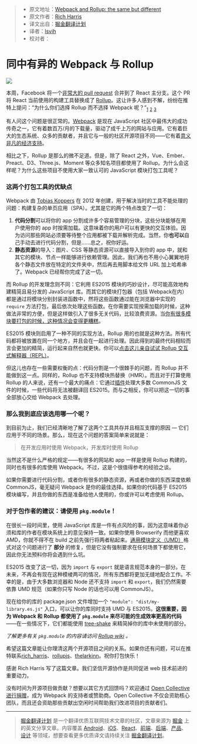 > * 原文地址：[Webpack and Rollup: the same but different](https://medium.com/webpack/webpack-and-rollup-the-same-but-different-a41ad427058c)
> * 原文作者：[Rich Harris](https://medium.com/@Rich_Harris?source=post_header_lockup)
> * 译文出自：[掘金翻译计划](https://github.com/xitu/gold-miner)
> * 译者：[lsvih](https://github.com/lsvih)
> * 校对者：

# 同中有异的 Webpack 与 Rollup #

![](https://cdn-images-1.medium.com/max/1000/1*rtjClMZ8sq3cLFT9Aq8Xyg.png)

本周，Facebook 将一个[非常大的 pull request](https://github.com/facebook/react/pull/9327) 合并到了 React 主分支。这个 PR 将 React 当前使用的构建工具替换成了 [Rollup](https://rollupjs.org/)。这让许多人感到不解，纷纷在推特上提问：“为什么你们选择 Rollup 而不选择 Webpack 呢？”<sub>[1](https://twitter.com/stanlemon/status/849366789825994752)</sub> <sub>[2](https://twitter.com/MrMohtas/status/849362334988595201)</sub> <sub>[3](https://twitter.com/kyleholzinger/status/849683292760797184)</sub>

有人问这个问题是很正常的。[Webpack](https://webpack.js.org/) 是现在 JavaScript 社区中最伟大的成功传奇之一，它有着数百万/月的下载量，驱动了成千上万的网站与应用。它有着巨大的生态系统、众多的贡献者，并且它与一般的社区开源项目不同——它有着[意义非凡的经济支持](https://opencollective.com/webpack)。

相比之下，Rollup 是那么的微不足道。但是，除了 React 之外，Vue、Ember、Preact、D3、Three.js、Moment 等众多知名项目都使用了 Rollup。为什么会这样呢？为什么这些项目不使用大家一致认可的 JavaScript 模块打包工具呢？

### 这两个打包工具的优缺点 ###

Webpack 由 [Tobias Koppers](https://medium.com/@sokra) 在 2012 年创建，用于解决当时的工具不能处理的问题：构建复杂的单页应用（SPA）。尤其是它的两个特点改变了一切：

1. **代码分割**可以将你的 app 分割成许多个容易管理的分块，这些分块能够在用户使用你的 app 时按需加载。这意味着你的用户可以有更快的交互体验。因为访问那些网站必须要等待整个应用都被下载并解析完成。当然，你**也可以**自己手动去进行代码分割，但是……总之，祝你好运。
2. **静态资源**的导入：图片、CSS 等静态资源可以直接导入到你的 app 中，就和其它的模块、节点一样能够进行依赖管理。因此，我们再也不用小心翼翼地将各个静态文件放在特定的文件夹中，然后再去用脚本给文件 URL 加上哈希串了。Webpack 已经帮你完成了这一切。

而 Rollup 的开发理念则不同：它利用 ES2015 模块的巧妙设计，尽可能高效地构建精简且易分发的 JavaScript 库。而其它的模块打包器（包括 Webpack在内）都是通过将模块分别封装进函数中，然将这些函数通过能在浏览器中实现的 `require` 方法打包，最后依次处理这些函数。在你需要实现按需加载的时候，这种做法非常的方便，但是这样做引入了很多无关代码，比较浪费资源。当[你有很多模块要打包的时候，这种情况会变得更糟糕](https://nolanlawson.com/2016/08/15/the-cost-of-small-modules/)。

ES2015 模块则启用了一种不同的实现方法，Rollup 用的也就是这种方法。所有代码都将被放置在同一个地方，并且会在一起进行处理。因此得到的最终代码相较而言会更加的精简，运行起来自然也就更快。你可以[点击这儿亲自试试 Rollup 交互式解释器（REPL）](https://rollupjs.org/repl)。

但这儿也存在一些需要权衡的点：代码分割是一个很棘手的问题，而 Rollup 并不能做到这一点。同样的，Rollup 也不支持模块热替换（HMR）。而且对于打算使用 Rollup 的人来说，还有一个最大的痛点：它通过[插件](https://github.com/rollup/rollup-plugin-commonjs)处理大多数 CommonJS 文件的时候，一些代码将无法被翻译回 ES2015。而与之相反，你可以把这一切的事全部放心交给 Webpack 去处理。

### 那么我到底应该选用哪一个呢？ ###

到目前为止，我们已经清晰地了解了这两个工具共存并且相互支撑的原因 — 它们应用于不同的场景。那么，现在这个问题的答案简单来说就是：

> 在开发应用时使用 Webpack，开发库时使用 Rollup

当然这不是什么严格的规定——有很多的网站和 app 一样是使用 Rollup 构建的，同时也有很多的库使用 Webpack。不过，这是个很值得参考的经验之谈。

如果你需要进行代码分割，或者你有很多的静态资源，再或者你做的东西深度依赖 CommonJS，毫无疑问 Webpack 是你的最佳选择。如果你的代码基于 ES2015 模块编写，并且你做的东西是准备给他人使用的，你或许可以考虑使用 Rollup。

### 对于包作者的建议：请使用 `pkg.module`！ ###

在很长一段时间里，使用 JavaScript 库是一件有点风险的事，因为这意味着你必须和库的作者在模块系统上的意见保持一致。如果你使用 Browserify 而他更喜欢 AMD，你就不得不在 build 之前先强行将两者粘起来。[通用模块定义（UMD）](https://github.com/umdjs/umd)格式对这个问题进行了 **部分** 的修复，但是它没有强制要求在任何场景下都使用它，因此你无法预料你将会遇到什么坑。

ES2015 改变了这一切，因为 `import` 与 `export` 就是语言规范本身的一部分。在未来，不再会有现在这种模棱两可的情况，所有东西都将更加无缝地配合工作。不幸的是，由于大多数浏览器和 Node 还不支持 `import` 和 `export`，我们仍然需要依靠 UMD 规范（如果你只写 Node 的话也可以用 CommonJS）。

现在给你的库的 package.json 文件增加一个 `"module": "dist/my-library.es.js"` 入口，可以让你的库同时支持 UMD 与 ES2015。**这很重要，因为 Webpack 和 Rollup 都使用了 `pkg.module` 来尽可能的生成效率更高的代码**——在一些情况下，它们都能使用 [tree-shake](https://webpack.js.org/guides/tree-shaking/) 来精简掉你的库中未使用的部分。

*了解更多有关 `pkg.module` 的内容请访问 [Rollup wiki](https://github.com/rollup/rollup/wiki/pkg.module) 。*

希望这篇文章能让你理清这两个开源项目之间的关系。如果你还有问题，可以在推特联系[rich_harris](https://twitter.com/rich_harris)、[rollupjs](https://twitter.com/rollupjs)、[thelarkinn](https://twitter.com/thelarkinn)。祝你打包快乐！

感谢 Rich Harris 写了这篇文章。我们坚信开源协作是共同促进 web 技术前进的重要动力。

没有时间为开源项目做贡献？想要以其它方式回馈吗？欢迎通过 [Open Collective 进行捐赠](https://opencollective.com/webpack)，成为 Webpack 的支持者或赞助商。Open Collective 不仅会资助核心团队，而且还会资助那些贡献出空闲时间帮助我们改进项目的贡献者们。

---

> [掘金翻译计划](https://github.com/xitu/gold-miner) 是一个翻译优质互联网技术文章的社区，文章来源为 [掘金](https://juejin.im) 上的英文分享文章。内容覆盖 [Android](https://github.com/xitu/gold-miner#android)、[iOS](https://github.com/xitu/gold-miner#ios)、[React](https://github.com/xitu/gold-miner#react)、[前端](https://github.com/xitu/gold-miner#前端)、[后端](https://github.com/xitu/gold-miner#后端)、[产品](https://github.com/xitu/gold-miner#产品)、[设计](https://github.com/xitu/gold-miner#设计) 等领域，想要查看更多优质译文请持续关注 [掘金翻译计划](https://github.com/xitu/gold-miner)。
